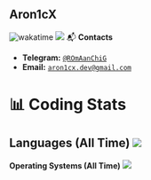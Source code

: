 
## Aron1cX 

![wakatime](https://wakatime.com/badge/user/e553f1ea-5002-4254-bc94-30d0862ebb17.svg)
![](https://wakatime.com/share/@Aron1cX/c3e776fb-08ae-4263-b495-1ab3d4a40d96.svg)
📬 <b>Contacts</b>
- <b>Telegram:</b> <code>[@ROmAanChiG](https://t.me/ROmAanChiG)</code>
- <b>Email:</b> <code>[aron1cx.dev@gmail.com](mailto:aron1cx.dev@gmail.com)</code>

# 📊 Coding Stats
**Languages (All Time)**
![](https://wakatime.com/share/@Aron1cX/68d6493e-2efb-49e9-9e68-8d15436b04bc.svg)
---
**Operating Systems (All Time)**
![](https://wakatime.com/share/@Aron1cX/ec10184b-d7b1-406e-a78d-1936dd475b94.svg)

